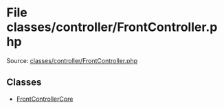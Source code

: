 File classes/controller/FrontController.php
=========

Source: [classes/controller/FrontController.php](https://github.com/PrestaShop/PrestaShop/blob/1.5.0.15/classes/controller/FrontController.php)


Classes
-------

* [FrontControllerCore](class.FrontControllerCore.md)

